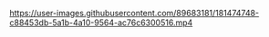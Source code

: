 

https://user-images.githubusercontent.com/89683181/181474748-c88453db-5a1b-4a10-9564-ac76c6300516.mp4

